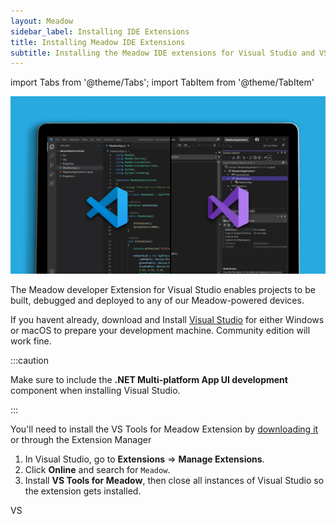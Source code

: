 ```yaml
---
layout: Meadow
sidebar_label: Installing IDE Extensions
title: Installing Meadow IDE Extensions
subtitle: Installing the Meadow IDE extensions for Visual Studio and VS Code.
---
```


import Tabs from '@theme/Tabs';
import TabItem from '@theme/TabItem'

![](wildernesslabs_meadow_extensions_getting_started.jpg)

<Tabs>
  <TabItem value="visualstudio" label="Visual Studio 2022" default>

The Meadow developer Extension for Visual Studio enables projects to be built, debugged and deployed to any of our Meadow-powered devices.

If you havent already, download and Install [Visual Studio](https://visualstudio.microsoft.com/) for either Windows or macOS to prepare your development machine. Community edition will work fine.

:::caution

Make sure to include the **.NET Multi-platform App UI development** component when installing Visual Studio.

:::

You'll need to install the VS Tools for Meadow Extension by [downloading it](https://marketplace.visualstudio.com/items?itemName=WildernessLabs.vsmeadow2022) or through the Extension Manager

1. In Visual Studio, go to **Extensions** =&gt; **Manage Extensions**.
1. Click **Online** and search for `Meadow`.
1. Install **VS Tools for Meadow**, then close all instances of Visual Studio so the extension gets installed.


  </TabItem>
  <TabItem value="vscode" label="Visual Studio Code" default>
  VS
  </TabItem>
</Tabs>